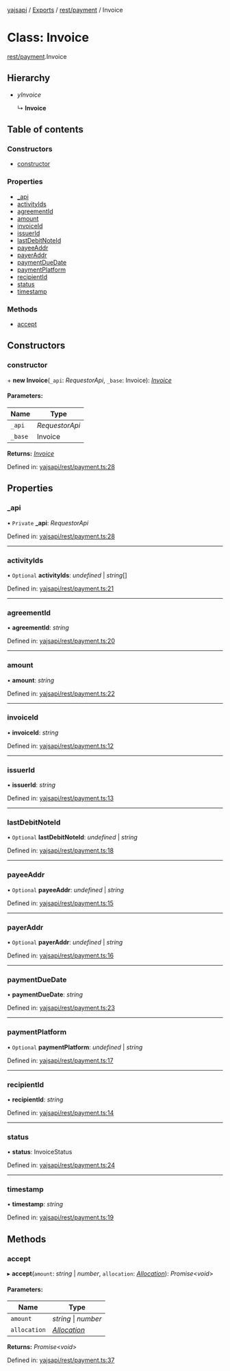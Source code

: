 [yajsapi](../README.md) / [Exports](../modules.md) / [rest/payment](../modules/rest_payment.md) / Invoice

# Class: Invoice

[rest/payment](../modules/rest_payment.md).Invoice

## Hierarchy

* *yInvoice*

  ↳ **Invoice**

## Table of contents

### Constructors

- [constructor](rest_payment.invoice.md#constructor)

### Properties

- [\_api](rest_payment.invoice.md#_api)
- [activityIds](rest_payment.invoice.md#activityids)
- [agreementId](rest_payment.invoice.md#agreementid)
- [amount](rest_payment.invoice.md#amount)
- [invoiceId](rest_payment.invoice.md#invoiceid)
- [issuerId](rest_payment.invoice.md#issuerid)
- [lastDebitNoteId](rest_payment.invoice.md#lastdebitnoteid)
- [payeeAddr](rest_payment.invoice.md#payeeaddr)
- [payerAddr](rest_payment.invoice.md#payeraddr)
- [paymentDueDate](rest_payment.invoice.md#paymentduedate)
- [paymentPlatform](rest_payment.invoice.md#paymentplatform)
- [recipientId](rest_payment.invoice.md#recipientid)
- [status](rest_payment.invoice.md#status)
- [timestamp](rest_payment.invoice.md#timestamp)

### Methods

- [accept](rest_payment.invoice.md#accept)

## Constructors

### constructor

\+ **new Invoice**(`_api`: *RequestorApi*, `_base`: Invoice): [*Invoice*](rest_payment.invoice.md)

#### Parameters:

Name | Type |
------ | ------ |
`_api` | *RequestorApi* |
`_base` | Invoice |

**Returns:** [*Invoice*](rest_payment.invoice.md)

Defined in: [yajsapi/rest/payment.ts:28](https://github.com/golemfactory/yajsapi/blob/0a8d8c8/yajsapi/rest/payment.ts#L28)

## Properties

### \_api

• `Private` **\_api**: *RequestorApi*

Defined in: [yajsapi/rest/payment.ts:28](https://github.com/golemfactory/yajsapi/blob/0a8d8c8/yajsapi/rest/payment.ts#L28)

___

### activityIds

• `Optional` **activityIds**: *undefined* \| *string*[]

Defined in: [yajsapi/rest/payment.ts:21](https://github.com/golemfactory/yajsapi/blob/0a8d8c8/yajsapi/rest/payment.ts#L21)

___

### agreementId

• **agreementId**: *string*

Defined in: [yajsapi/rest/payment.ts:20](https://github.com/golemfactory/yajsapi/blob/0a8d8c8/yajsapi/rest/payment.ts#L20)

___

### amount

• **amount**: *string*

Defined in: [yajsapi/rest/payment.ts:22](https://github.com/golemfactory/yajsapi/blob/0a8d8c8/yajsapi/rest/payment.ts#L22)

___

### invoiceId

• **invoiceId**: *string*

Defined in: [yajsapi/rest/payment.ts:12](https://github.com/golemfactory/yajsapi/blob/0a8d8c8/yajsapi/rest/payment.ts#L12)

___

### issuerId

• **issuerId**: *string*

Defined in: [yajsapi/rest/payment.ts:13](https://github.com/golemfactory/yajsapi/blob/0a8d8c8/yajsapi/rest/payment.ts#L13)

___

### lastDebitNoteId

• `Optional` **lastDebitNoteId**: *undefined* \| *string*

Defined in: [yajsapi/rest/payment.ts:18](https://github.com/golemfactory/yajsapi/blob/0a8d8c8/yajsapi/rest/payment.ts#L18)

___

### payeeAddr

• `Optional` **payeeAddr**: *undefined* \| *string*

Defined in: [yajsapi/rest/payment.ts:15](https://github.com/golemfactory/yajsapi/blob/0a8d8c8/yajsapi/rest/payment.ts#L15)

___

### payerAddr

• `Optional` **payerAddr**: *undefined* \| *string*

Defined in: [yajsapi/rest/payment.ts:16](https://github.com/golemfactory/yajsapi/blob/0a8d8c8/yajsapi/rest/payment.ts#L16)

___

### paymentDueDate

• **paymentDueDate**: *string*

Defined in: [yajsapi/rest/payment.ts:23](https://github.com/golemfactory/yajsapi/blob/0a8d8c8/yajsapi/rest/payment.ts#L23)

___

### paymentPlatform

• `Optional` **paymentPlatform**: *undefined* \| *string*

Defined in: [yajsapi/rest/payment.ts:17](https://github.com/golemfactory/yajsapi/blob/0a8d8c8/yajsapi/rest/payment.ts#L17)

___

### recipientId

• **recipientId**: *string*

Defined in: [yajsapi/rest/payment.ts:14](https://github.com/golemfactory/yajsapi/blob/0a8d8c8/yajsapi/rest/payment.ts#L14)

___

### status

• **status**: InvoiceStatus

Defined in: [yajsapi/rest/payment.ts:24](https://github.com/golemfactory/yajsapi/blob/0a8d8c8/yajsapi/rest/payment.ts#L24)

___

### timestamp

• **timestamp**: *string*

Defined in: [yajsapi/rest/payment.ts:19](https://github.com/golemfactory/yajsapi/blob/0a8d8c8/yajsapi/rest/payment.ts#L19)

## Methods

### accept

▸ **accept**(`amount`: *string* \| *number*, `allocation`: [*Allocation*](rest_payment.allocation.md)): *Promise*<*void*\>

#### Parameters:

Name | Type |
------ | ------ |
`amount` | *string* \| *number* |
`allocation` | [*Allocation*](rest_payment.allocation.md) |

**Returns:** *Promise*<*void*\>

Defined in: [yajsapi/rest/payment.ts:37](https://github.com/golemfactory/yajsapi/blob/0a8d8c8/yajsapi/rest/payment.ts#L37)
